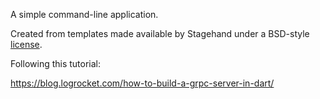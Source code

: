 A simple command-line application.

Created from templates made available by Stagehand under a BSD-style
[license](https://github.com/dart-lang/stagehand/blob/master/LICENSE).

Following this tutorial:

https://blog.logrocket.com/how-to-build-a-grpc-server-in-dart/

